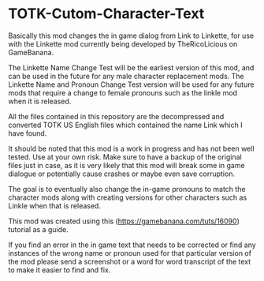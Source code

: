 # TOTK-Cutom-Character-Text

Basically this mod changes the in game dialog from Link to Linkette, for use with the Linkette mod currently being developed by TheRicoLicious on GameBanana. 

The Linkette Name Change Test will be the earliest version of this mod, and can be used in the future for any male character replacement mods. The Linkette Name and Pronoun Change Test version will be used for any future mods that require a change to female pronouns such as the linkle mod when it is released.

All the files contained in this repository are the decompressed and converted TOTK US English files which contained the name Link which I have found.

It should be noted that this mod is a work in progress and has not been well tested. Use at your own risk. Make sure to have a backup of the original files just in case, as it is very likely that this mod will break some in game dialogue or potentially cause crashes or maybe even save corruption. 

The goal is to eventually also change the in-game pronouns to match the character mods along with creating versions for other characters such as Linkle when that is released. 

This mod was created using this (https://gamebanana.com/tuts/16090) tutorial as a guide.

If you find an error in the in game text that needs to be corrected or find any instances of the wrong name or pronoun used for that particular version of the mod please send a screenshot or a word for word transcript of the text to make it easier to find and fix. 

